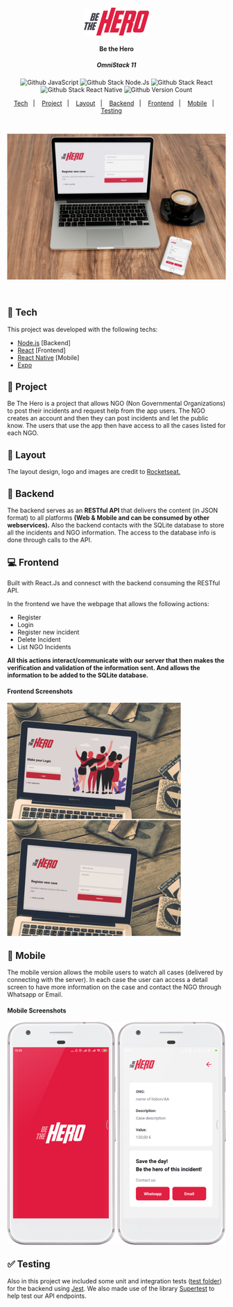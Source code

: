 <p align="center"><img src="/frontend/src/assets/logo.svg" width="150px" alt="Be the Hero"/></p>
<h4 align="center">Be the Hero</h4>
<h5 align="center"> OmniStack 11</h5>
<p align="center">
  <img alt="Github JavaScript" src="https://img.shields.io/badge/-JavaScript-green"/>
  <img alt="Github Stack Node.Js" src="https://img.shields.io/badge/-Node.Js-blue"/>
  <img alt="Github Stack React" src="https://img.shields.io/badge/-React-blue"/>
  <img alt="Github Stack React Native" src="https://img.shields.io/badge/-React%20Native-blue"/>
  <img alt="Github Version Count" src="https://img.shields.io/badge/Version-1-brightgreen"/>
</p>

<p align="center">
  <a href="#-tech">Tech</a>&nbsp;&nbsp;&nbsp;|&nbsp;&nbsp;&nbsp;
  <a href="#-project">Project</a>&nbsp;&nbsp;&nbsp;|&nbsp;&nbsp;&nbsp;
  <a href="#-layout">Layout</a>&nbsp;&nbsp;&nbsp;|&nbsp;&nbsp;&nbsp;
  <a href="#file_folder-backend">Backend</a>&nbsp;&nbsp;&nbsp;|&nbsp;&nbsp;&nbsp;
  <a href="#computer-frontend">Frontend</a>&nbsp;&nbsp;&nbsp;|&nbsp;&nbsp;&nbsp;
  <a href="#iphone-mobile">Mobile</a>&nbsp;&nbsp;&nbsp;|&nbsp;&nbsp;&nbsp;
  <a href="#-testing">Testing</a>&nbsp;&nbsp;&nbsp;&nbsp;&nbsp;&nbsp;
</p>

<p><br></p>
<img src="/screenshots/mock-be-the-hero.jpg"/>
<p><br></p>

## 🚜 Tech

This project was developed with the following techs:

- [Node.js](https://nodejs.org/en/) [Backend]
- [React](https://reactjs.org) [Frontend]
- [React Native](https://facebook.github.io/react-native/) [Mobile]
- [Expo](https://expo.io/)

## 📃 Project

Be The Hero is a project that allows  NGO (Non Governmental Organizations) to post their incidents and request help from the app users.
The NGO creates an account and then they can post incidents and let the public know. The users that use the app then have access to all the cases listed for each NGO.

## 🔖 Layout

The layout design, logo and images are credit to <a href="https://github.com/Rocketseat" target="_blank">Rocketseat.</a>

## :file_folder: Backend

The backend serves as an <strong>RESTful API</strong> that delivers the content (in JSON format) to all platforms <strong>(Web & Mobile and can be consumed by other webservices).</strong>
Also the backend contacts with the SQLite database to store all the incidents and NGO information. 
The access to the database info is done through calls to the API.
 

## :computer: Frontend
<p>Built with React.Js and connesct with the backend consuming the RESTful API.</p>

In the frontend we have the webpage that allows the following actions:
<ul>
  <li>Register</li>
  <li>Login</li>
  <li>Register new incident</li>
  <li>Delete Incident</li>
  <li>List NGO Incidents</li>
</ul>

<strong>All this actions interact/communicate with our server that then makes the verification and validation of the information sent. And allows the information to be added to the SQLite database.</strong>


#### Frontend Screenshots
<p>
  <img src="/screenshots/mock-web-be-the-hero1.jpg" width="400px" alt="Be the hero Web Login"/>
  <img src="/screenshots/mock-web-be-the-hero2.jpg" width="400px" alt="Be the hero Web new case"/>  
</p>

## :iphone: Mobile
The mobile version allows the mobile users to watch all cases (delivered by connecting with the server).
In each case the user can access a detail screen to have more information on the case and contact the NGO through Whatsapp or Email.

#### Mobile Screenshots
<p>
  <img src="/screenshots/be-the-hero-mobile-splash.png" width="250px" alt="Be the hero mobile SplashScreen"/>
  <img src="/screenshots/be-the-hero-mobile-1.png" width="250px" alt="Be the hero mobile1"/>
</p>


## ✅ Testing
Also in this project we included some unit and integration tests (<a href="/backend/tests">test folder</a>) for the backend using <a href="https://jestjs.io/">Jest</a>. We also made use of the library <a href="https://github.com/visionmedia/supertest">Supertest</a> to help test our API endpoints.
